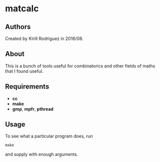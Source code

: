 # matcalc

## Authors

Created by Kirill Rodriguez in 2016/08.

## About

This is a bunch of tools useful for combinatorics and other fields of maths that I found useful.

## Requirements

* **cc**
* **make**
* **gmp**, **mpfr**, **pthread**

## Usage

To see what a particular program does, run

	make

and supply with enough arguments.

